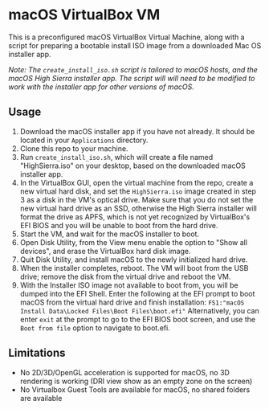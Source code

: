 # macOS VirtualBox VM

This is a preconfigured macOS VirtualBox Virtual Machine, along with a script for preparing a bootable install ISO image from a downloaded Mac OS installer app.

*Note: The `create_install_iso.sh` script is tailored to macOS hosts, and the macOS High Sierra installer app. The script will will need to be modified to work with the installer app for other versions of macOS.*

## Usage

1. Download the macOS installer app if you have not already. It should be located in your `Applications` directory.
2. Clone this repo to your machine.
3. Run `create_install_iso.sh`, which will create a file named "HighSierra.iso" on your desktop, based on the downloaded macOS installer app.
4. In the VirtualBox GUI, open the virtual machine from the repo, create a new virtual hard disk, and set the `HighSierra.iso` image created in step 3 as a disk in the VM's optical drive. Make sure that you do not set the new virtual hard drive as an SSD, otherwise the High Sierra installer will format the drive as APFS, which is not yet recognized by VirtualBox's EFI BIOS and you will be unable to boot from the hard drive.
5. Start the VM, and wait for the macOS installer to boot.
6. Open Disk Utility, from the View menu enable the option to "Show all devices", and erase the VirtualBox hard disk image.
7. Quit Disk Utility, and install macOS to the newly initialized hard drive.
8. When the installer completes, reboot. The VM will boot from the USB drive; remove the disk from the virtual drive and reboot the VM.
9. With the Installer ISO image not available to boot from, you will be dumped into the EFI Shell. Enter the following at the EFI prompt to boot macOS from the virtual hard drive and finish installation: `FS1:"macOS Install Data\Locked Files\Boot Files\boot.efi"` Alternatively, you can enter `exit` at the prompt to go to the EFI BIOS boot screen, and use the `Boot from file` option to navigate to boot.efi.

## Limitations

- No 2D/3D/OpenGL acceleration is supported for macOS, no 3D rendering is working (DRI view show as an empty zone on the screen)
- No Virtualbox Guest Tools are available for macOS, no shared folders are available
